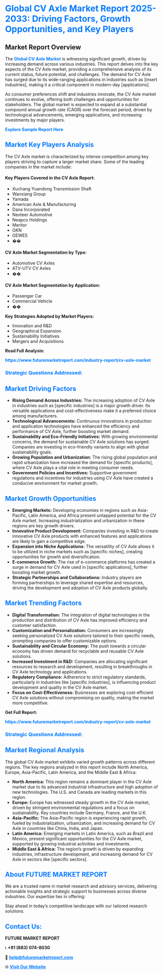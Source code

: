 <h1 style="color: #007BFF;">Global CV Axle Market Report 2025-2033: Driving Factors, Growth Opportunities, and Key Players</h1>

<section id="overview">
<h2>Market Report Overview</h2>
<p>The <a href="https://www.futuremarketreport.com/industry-report/cv-axle-market" style="color: #007BFF; text-decoration: none;"><strong>Global CV Axle Market</strong></a> is witnessing significant growth, driven by increasing demand across various industries. This report delves into the key aspects of the CV Axle market, providing a comprehensive analysis of its current status, future potential, and challenges. The demand for CV Axle has surged due to its wide-ranging applications in industries such as [insert industries], making it a critical component in modern-day [applications].</p>
<p>As consumer preferences shift and industries innovate, the CV Axle market continues to evolve, offering both challenges and opportunities for stakeholders. The global market is expected to expand at a substantial compound annual growth rate (CAGR) over the forecast period, driven by technological advancements, emerging applications, and increasing investments by major players.</p>
</section>

<section id="overview">
<p><a href="https://www.futuremarketreport.com/request-sample/reportId=117492" style="color: #007BFF; text-decoration: none;"><strong>Explore Sample Report Here</strong></a></p>
</section>

<section id="key-players">
<h2 style="color: #007BFF;">Market Key Players Analysis</h2>
<p>The CV Axle market is characterized by intense competition among key players striving to capture a larger market share. Some of the leading companies in the market include:</p>
<h4>Key Players Covered in the CV Axle Report:</h4>
<ul><li>Xuchang Yuandong Transmission Shaft</li><li>Wanxiang Group</li><li>Yamada</li><li>American Axle &amp; Manufacturing</li><li>Dana Incorporated</li><li>Nexteer Automotive</li><li>Neapco Holdings</li><li>Meritor</li><li>GKN</li><li>GEWES</li><li>��</li></ul>
<h4>CV Axle Market Segmentation by Type:</h4>
<ul><li>Automotive CV Axles</li><li>ATV-UTV CV Axles</li><li>��</li></ul>

<h4>CV Axle Market Segmentation by Application:</h4>
<ul><li>Passenger Car</li><li>Commercial Vehicle</li><li>��</li></ul>
<p><strong>Key Strategies Adopted by Market Players:</strong></p>
<ul>
<li>Innovation and R&D</li>
<li>Geographical Expansion</li>
<li>Sustainability Initiatives</li>
<li>Mergers and Acquisitions</li>
</ul>
</section>

<section>
<p><strong>Read Full Analysis: </strong></p><a href="https://www.futuremarketreport.com/industry-report/cv-axle-market" style="color: #007BFF; text-decoration: none;"><strong>https://www.futuremarketreport.com/industry-report/cv-axle-market</strong></a>
<h3 style="color: #007BFF;">Strategic Questions Addressed:</h3>
</section>

<section id="driving-factors">
<h2 style="color: #007BFF;">Market Driving Factors</h2>
<ul>
<li><strong>Rising Demand Across Industries:</strong> The increasing adoption of CV Axle in industries such as [specific industries] is a major growth driver. Its versatile applications and cost-effectiveness make it a preferred choice among manufacturers.</li>
<li><strong>Technological Advancements:</strong> Continuous innovations in production and application technologies have enhanced the efficiency and performance of CV Axle, further boosting market demand.</li>
<li><strong>Sustainability and Eco-Friendly Initiatives:</strong> With growing environmental concerns, the demand for sustainable CV Axle solutions has surged. Companies are investing in eco-friendly variants to align with global sustainability goals.</li>
<li><strong>Growing Population and Urbanization:</strong> The rising global population and rapid urbanization have increased the demand for [specific products], where CV Axle plays a vital role in meeting consumer needs.</li>
<li><strong>Government Policies and Incentives:</strong> Supportive government regulations and incentives for industries using CV Axle have created a conducive environment for market growth.</li>
</ul>
</section>

<section id="growth-opportunities">
<h2 style="color: #007BFF;">Market Growth Opportunities</h2>
<ul>
<li><strong>Emerging Markets:</strong> Developing economies in regions such as Asia-Pacific, Latin America, and Africa present untapped potential for the CV Axle market. Increasing industrialization and urbanization in these regions are key growth drivers.</li>
<li><strong>Innovative Product Development:</strong> Companies investing in R&D to create innovative CV Axle products with enhanced features and applications are likely to gain a competitive edge.</li>
<li><strong>Expansion into Niche Applications:</strong> The versatility of CV Axle allows it to be utilized in niche markets such as [specific niches], creating opportunities for growth and diversification.</li>
<li><strong>E-commerce Growth:</strong> The rise of e-commerce platforms has created a surge in demand for CV Axle used in [specific applications], further boosting market growth.</li>
<li><strong>Strategic Partnerships and Collaborations:</strong> Industry players are forming partnerships to leverage shared expertise and resources, driving the development and adoption of CV Axle products globally.</li>
</ul>
</section>

<section id="trending-factors">
<h2 style="color: #007BFF;">Market Trending Factors</h2>
<ul>
<li><strong>Digital Transformation:</strong> The integration of digital technologies in the production and distribution of CV Axle has improved efficiency and customer satisfaction.</li>
<li><strong>Customization and Personalization:</strong> Consumers are increasingly seeking personalized CV Axle solutions tailored to their specific needs, prompting companies to offer customizable options.</li>
<li><strong>Sustainability and Circular Economy:</strong> The push towards a circular economy has driven demand for recyclable and reusable CV Axle solutions.</li>
<li><strong>Increased Investment in R&D:</strong> Companies are allocating significant resources to research and development, resulting in breakthroughs in CV Axle technology and applications.</li>
<li><strong>Regulatory Compliance:</strong> Adherence to strict regulatory standards, particularly in industries like [specific industries], is influencing product development and quality in the CV Axle market.</li>
<li><strong>Focus on Cost-Effectiveness:</strong> Businesses are exploring cost-efficient CV Axle solutions without compromising on quality, making the market more competitive.</li>
</ul>
</section>

<section>
<p><strong>Get Full Report: </strong></p><a href="https://www.futuremarketreport.com/industry-report/cv-axle-market" style="color: #007BFF; text-decoration: none;"><strong>https://www.futuremarketreport.com/industry-report/cv-axle-market</strong></a>
<h3 style="color: #007BFF;">Strategic Questions Addressed:</h3>
</section>


<section id="regional-analysis">
<h2 style="color: #007BFF;">Market Regional Analysis</h2>
<p>The global CV Axle market exhibits varied growth patterns across different regions. The key regions analyzed in this report include North America, Europe, Asia-Pacific, Latin America, and the Middle East & Africa:</p>
<ul>
<li><strong>North America:</strong> This region remains a dominant player in the CV Axle market due to its advanced industrial infrastructure and high adoption of new technologies. The U.S. and Canada are leading markets in this region.</li>
<li><strong>Europe:</strong> Europe has witnessed steady growth in the CV Axle market, driven by stringent environmental regulations and a focus on sustainability. Key countries include Germany, France, and the U.K.</li>
<li><strong>Asia-Pacific:</strong> The Asia-Pacific region is experiencing rapid growth, fueled by industrialization, urbanization, and increasing demand for CV Axle in countries like China, India, and Japan.</li>
<li><strong>Latin America:</strong> Emerging markets in Latin America, such as Brazil and Mexico, present significant opportunities for the CV Axle market, supported by growing industrial activities and investments.</li>
<li><strong>Middle East & Africa:</strong> The region’s growth is driven by expanding industries, infrastructure development, and increasing demand for CV Axle in sectors like [specific sectors].</li>
</ul>
</section>

<footer>
<h2 style="color: #007BFF;">About FUTURE MARKET REPORT</h2>
<p>We are a trusted name in market research and advisory services, delivering actionable insights and strategic support to businesses across diverse industries. Our expertise lies in offering:</p>

<p>Stay ahead in today’s competitive landscape with our tailored research solutions.</p>

<h2 style="color: #007BFF;">Contact Us:</h2>
<p><strong>FUTURE MARKET REPORT</strong></p>
<p>📞 <strong>+91 (883) 074-8030</strong></p>
<p>📧 <strong><a href="mailto:help@futuremarketreport.com" style="color: #007BFF;">help@futuremarketreport.com</a></strong></p>
<p>🌐 <strong><a href="https://www.futuremarketreport.com/" style="color: #007BFF;">Visit Our Website</a></strong></p>
</footer>